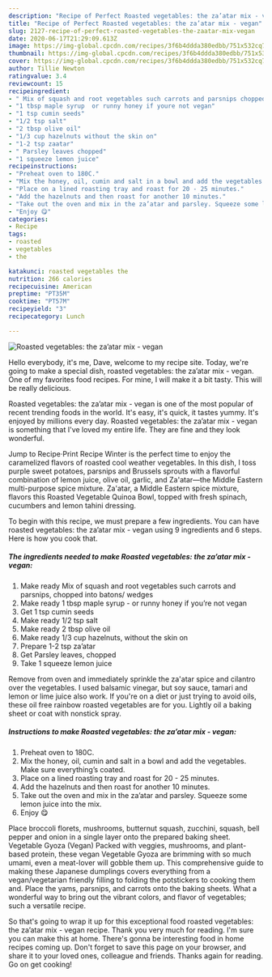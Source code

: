 ```yaml
---
description: "Recipe of Perfect Roasted vegetables: the za’atar mix - vegan"
title: "Recipe of Perfect Roasted vegetables: the za’atar mix - vegan"
slug: 2127-recipe-of-perfect-roasted-vegetables-the-zaatar-mix-vegan
date: 2020-06-17T21:29:09.613Z
image: https://img-global.cpcdn.com/recipes/3f6b4ddda380edbb/751x532cq70/roasted-vegetables-the-zaatar-mix-vegan-recipe-main-photo.jpg
thumbnail: https://img-global.cpcdn.com/recipes/3f6b4ddda380edbb/751x532cq70/roasted-vegetables-the-zaatar-mix-vegan-recipe-main-photo.jpg
cover: https://img-global.cpcdn.com/recipes/3f6b4ddda380edbb/751x532cq70/roasted-vegetables-the-zaatar-mix-vegan-recipe-main-photo.jpg
author: Tillie Newton
ratingvalue: 3.4
reviewcount: 15
recipeingredient:
- " Mix of squash and root vegetables such carrots and parsnips chopped into batons wedges"
- "1 tbsp maple syrup  or runny honey if youre not vegan"
- "1 tsp cumin seeds"
- "1/2 tsp salt"
- "2 tbsp olive oil"
- "1/3 cup hazelnuts without the skin on"
- "1-2 tsp zaatar"
- " Parsley leaves chopped"
- "1 squeeze lemon juice"
recipeinstructions:
- "Preheat oven to 180C."
- "Mix the honey, oil, cumin and salt in a bowl and add the vegetables. Make sure everything’s coated."
- "Place on a lined roasting tray and roast for 20 - 25 minutes."
- "Add the hazelnuts and then roast for another 10 minutes."
- "Take out the oven and mix in the za’atar and parsley. Squeeze some lemon juice into the mix."
- "Enjoy 😋"
categories:
- Recipe
tags:
- roasted
- vegetables
- the

katakunci: roasted vegetables the 
nutrition: 266 calories
recipecuisine: American
preptime: "PT35M"
cooktime: "PT57M"
recipeyield: "3"
recipecategory: Lunch

---
```



![Roasted vegetables: the za’atar mix - vegan](https://img-global.cpcdn.com/recipes/3f6b4ddda380edbb/751x532cq70/roasted-vegetables-the-zaatar-mix-vegan-recipe-main-photo.jpg)

Hello everybody, it's me, Dave, welcome to my recipe site. Today, we're going to make a special dish, roasted vegetables: the za’atar mix - vegan. One of my favorites food recipes. For mine, I will make it a bit tasty. This will be really delicious.

Roasted vegetables: the za’atar mix - vegan is one of the most popular of recent trending foods in the world. It's easy, it's quick, it tastes yummy. It's enjoyed by millions every day. Roasted vegetables: the za’atar mix - vegan is something that I've loved my entire life. They are fine and they look wonderful.

Jump to Recipe·Print Recipe Winter is the perfect time to enjoy the caramelized flavors of roasted cool weather vegetables. In this dish, I toss purple sweet potatoes, parsnips and Brussels sprouts with a flavorful combination of lemon juice, olive oil, garlic, and Za&#39;atar—the Middle Eastern multi-purpose spice mixture. Za&#39;atar, a Middle Eastern spice mixture, flavors this Roasted Vegetable Quinoa Bowl, topped with fresh spinach, cucumbers and lemon tahini dressing.


To begin with this recipe, we must prepare a few ingredients. You can have roasted vegetables: the za’atar mix - vegan using 9 ingredients and 6 steps. Here is how you cook that.

<!--inarticleads1-->

##### The ingredients needed to make Roasted vegetables: the za’atar mix - vegan:

1. Make ready  Mix of squash and root vegetables such carrots and parsnips, chopped into batons/ wedges
1. Make ready 1 tbsp maple syrup - or runny honey if you’re not vegan
1. Get 1 tsp cumin seeds
1. Make ready 1/2 tsp salt
1. Make ready 2 tbsp olive oil
1. Make ready 1/3 cup hazelnuts, without the skin on
1. Prepare 1-2 tsp za’atar
1. Get  Parsley leaves, chopped
1. Take 1 squeeze lemon juice


Remove from oven and immediately sprinkle the za&#39;atar spice and cilantro over the vegetables. I used balsamic vinegar, but soy sauce, tamari and lemon or lime juice also work. If you&#39;re on a diet or just trying to avoid oils, these oil free rainbow roasted vegetables are for you. Lightly oil a baking sheet or coat with nonstick spray. 

<!--inarticleads2-->

##### Instructions to make Roasted vegetables: the za’atar mix - vegan:

1. Preheat oven to 180C.
1. Mix the honey, oil, cumin and salt in a bowl and add the vegetables. Make sure everything’s coated.
1. Place on a lined roasting tray and roast for 20 - 25 minutes.
1. Add the hazelnuts and then roast for another 10 minutes.
1. Take out the oven and mix in the za’atar and parsley. Squeeze some lemon juice into the mix.
1. Enjoy 😋


Place broccoli florets, mushrooms, butternut squash, zucchini, squash, bell pepper and onion in a single layer onto the prepared baking sheet. Vegetable Gyoza (Vegan) Packed with veggies, mushrooms, and plant-based protein, these vegan Vegetable Gyoza are brimming with so much umami, even a meat-lover will gobble them up. This comprehensive guide to making these Japanese dumplings covers everything from a vegan/vegetarian friendly filling to folding the potstickers to cooking them and. Place the yams, parsnips, and carrots onto the baking sheets. What a wonderful way to bring out the vibrant colors, and flavor of vegetables; such a versatile recipe. 

So that's going to wrap it up for this exceptional food roasted vegetables: the za’atar mix - vegan recipe. Thank you very much for reading. I'm sure you can make this at home. There's gonna be interesting food in home recipes coming up. Don't forget to save this page on your browser, and share it to your loved ones, colleague and friends. Thanks again for reading. Go on get cooking!
